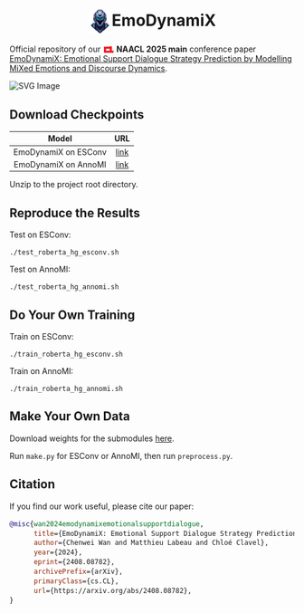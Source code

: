 <h1 style="text-align: center;"><img src="img/logo.png" alt="ACL Logo" style="height:1.5em; vertical-align:middle;">EmoDynamiX</h1>

Official repository of our <img src="img/acl-logo.png" alt="ACL Logo" style="height:1em; vertical-align:middle;"> **NAACL 2025 main** conference paper [EmoDynamiX: Emotional Support Dialogue Strategy Prediction by Modelling MiXed Emotions and Discourse Dynamics](https://arxiv.org/abs/2408.08782).

<img src="img/architecture.svg" alt="SVG Image" style="background:white">

## Download Checkpoints

|              Model               |                                                                                        URL                                                                                        |
|:--------------------------------:|:---------------------------------------------------------------------------------------------------------------------------------------------------------------------------------:|
|       EmoDynamiX on ESConv       |                                           [link](https://drive.google.com/file/d/1pbBH5pbw5bY-35avobkdzqi0gv_bL_pn/view?usp=drive_link)                                           |
|       EmoDynamiX on AnnoMI       |                                           [link](https://drive.google.com/file/d/1VWhx9xoC7L9roSPeP9hvXjGlyjzs-kY5/view?usp=drive_link)                                           |

Unzip to the project root directory.

## Reproduce the Results

Test on ESConv:

```shell
./test_roberta_hg_esconv.sh
```

Test on AnnoMI:

```shell
./test_roberta_hg_annomi.sh
```

## Do Your Own Training

Train on ESConv:

```shell
./train_roberta_hg_esconv.sh
```

Train on AnnoMI:

```shell
./train_roberta_hg_annomi.sh
```

## Make Your Own Data

Download weights for the submodules [here](https://drive.google.com/file/d/1KNsoWp1FjdMnrCVWiONRb6w4QUpzGuyP/view?usp=drive_link).

Run `make.py` for ESConv or AnnoMI, then run `preprocess.py`.

## Citation

If you find our work useful, please cite our paper:

```bibtex
@misc{wan2024emodynamixemotionalsupportdialogue,
      title={EmoDynamiX: Emotional Support Dialogue Strategy Prediction by Modelling MiXed Emotions and Discourse Dynamics}, 
      author={Chenwei Wan and Matthieu Labeau and Chloé Clavel},
      year={2024},
      eprint={2408.08782},
      archivePrefix={arXiv},
      primaryClass={cs.CL},
      url={https://arxiv.org/abs/2408.08782}, 
}
```
